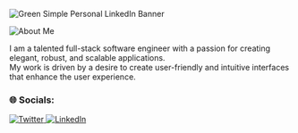 <!--## ✅ Welcome to my GitHub profile!<br>-->
![Green Simple Personal LinkedIn Banner](https://github.com/mwongess/mwongess/assets/86522089/6006340a-8f7c-44b9-8b00-b943ed95db81)

 <!-- <a href="https://mwongess.vercel.app/" target="_blank">
      <img 
         src="https://api.daily.dev/devcards/5cbc86c6540840afa42ae008622c3ca7.png?r=vw4" 
         align="right"
         width="233"
         alt="Amos Mwongela's Dev Card"
         /> 
   </a>
 -->  
![About Me](https://img.shields.io/badge/About-Me-purple?style=for-the-badge)

I am a talented full-stack software engineer with a passion for creating elegant, robust, and scalable applications.<br>
My work is driven by a desire to create user-friendly and intuitive interfaces that enhance the user experience.

<!-- #### Currently Learning Blockchain Development -->

### 🌐 Socials:
<div align="left">
  <a href="https://twitter.com/mwongess">
    <img
      src="https://img.shields.io/twitter/follow/mwongess?label=Twitter&logo=twitter&style=flat-square&color=1da1f2&logoColor=ffffff"
      alt="Twitter"
    />
  </a>
  <a href="https://www.linkedin.com/in/mwongess/">
    <img
      src="https://img.shields.io/static/v1?logo=linkedin&style=flat-square&color=0072b1&label=LinkedIn&message=%E2%98%86"
      alt="LinkedIn"
    />
  </a>
</div>


<!---
### 🚀 Stacks 
<p>
  
  <img src="https://img.shields.io/badge/HTML5-E34F26?style=for-the-badge&logo=html5&logoColor=white" alt="HTML5"/>
  <img src="https://img.shields.io/badge/CSS3-1572B6?style=for-the-badge&logo=css3&logoColor=white" alt="CSS3"/>
  <img src="https://img.shields.io/badge/Tailwind_CSS-38B2AC?style=for-the-badge&logo=tailwind-css&logoColor=white" alt="Next"/>
  <img src="https://img.shields.io/badge/JavaScript-323330?style=for-the-badge&logo=javascript&logoColor=F7DF1E" alt="Javascript"/>
  <img src="https://img.shields.io/badge/TypeScript-007ACC?style=for-the-badge&logo=typescript&logoColor=white" alt="Typescript"/>
  <img src="https://img.shields.io/badge/Angular-DD0031?style=for-the-badge&logo=angular&logoColor=white" alt="Angular"/>
  <img src="https://img.shields.io/badge/React-20232A?style=for-the-badge&logo=react&logoColor=61DAFB" alt="React"/>
  <img src="https://img.shields.io/badge/next.js-000000?style=for-the-badge&logo=nextdotjs&logoColor=white" alt="Next"/>
  <img src="https://img.shields.io/badge/SvelteKit-FF3E00?style=for-the-badge&logo=Svelte&logoColor=white" alt="Next"/>
  <img src="https://img.shields.io/badge/Node.js-339933?style=for-the-badge&logo=nodedotjs&logoColor=white" alt="Node"/>
  <img src="https://img.shields.io/badge/nestjs-E0234E?style=for-the-badge&logo=nestjs&logoColor=white" alt="Nest"/>
  <img src="https://img.shields.io/badge/Appwrite-F02E65?style=for-the-badge&logo=Appwrite&logoColor=black" alt="Appwrite"/>
  <img src="https://img.shields.io/badge/Microsoft%20SQL%20Server-CC2927?style=for-the-baddge&logo=microsoft%20sql%20server&logoColor=white" alt="MongoDB"/>
  <img src="https://img.shields.io/badge/MySQL-005C84?style=for-the-badge&logo=mysql&logoColor=white" alt="MongoDB"/>
  <img src="https://img.shields.io/badge/MongoDB-4EA94B?style=for-the-badge&logo=mongodb&logoColor=white" alt="MongoDB"/>
  <img src="https://img.shields.io/badge/Amazon_AWS-FF9900?style=for-the-badge&logo=amazonaws&logoColor=white" alt="AWS"/>
  <img src="https://img.shields.io/badge/Azure_DevOps-0078D7?style=for-the-badge&logo=azure-devops&logoColor=white" alt="Azure"/>
</p>

### 📊 GITHUB STATS:
<center>
  <table>
  <tr>
      <td><img  align="left" src="https://github-readme-stats.vercel.app/api?username=mwongess&count_private=true&show_icons=true&theme=gotham&layout=compact&rank_icon=github" /></td>
      <td><img  src="https://github-readme-streak-stats.herokuapp.com/?user=mwongess&theme=gotham" /></td>    
     
  </tr>   
  </table>
</center>
-->
<!--
<details>
  <summary>📦 Packages</summary>

| Name                 | A short summary                              | Install   | 
| -------------------- | -------------------------------------------- | --------- |
| mssql-mate | Connect, query and execute procedures on sqlserver | npm install @mwongess/mssql-mate | 

</details>

### [![Typing SVG](https://readme-typing-svg.demolab.com?font=Fira+Code&pause=1000&color=258f76&width=435&lines=Thank+you+for+viewing+my+profile)](https://git.io/typing-svg)

--?
